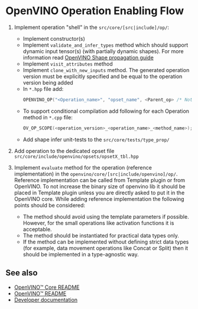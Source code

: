 # OpenVINO Operation Enabling Flow

1. Implement operation "shell" in the `src/core/[src|include]/op/`:
   * Implement constructor(s)
   * Implement `validate_and_infer_types` method which should support dynamic input tensor(s) (with partially dynamic shapes). For more information read [OpenVINO Shape propagation guide](./shape_propagation.md)
   * Implement `visit_attributes` method
   * Implement `clone_with_new_inputs` method. The generated operation version must be explicitly specified and be equal to the operation version being added
   * In `*.hpp` file add:
     ```cpp
     OPENVINO_OP("<Operation_name>", "opset_name", <Parent_op> /* Not needed if operation is inherited from ov::Op */);
     ```
   * To support conditional compilation add following for each Operation method in `*.cpp` file:
      ```cpp
      OV_OP_SCOPE(<operation_version>_<operation_name>_<method_name>);
      ```
   * Add shape infer unit-tests to the `src/core/tests/type_prop/`

2. Add operation to the dedicated opset file `src/core/include/openvino/opsets/opsetX_tbl.hpp`

3. Implement `evaluate` method for the operation (reference implementation) in the `openvino/core/[src|include/openvino]/op/`. Reference implementation can be called from Template plugin or from OpenVINO.
To not increase the binary size of openvino lib it should be placed in Template plugin unless you are directly asked to put it in the OpenVINO core. While adding reference implementation the following points should be considered:
   * The method should avoid using the template parameters if possible. However, for the small operations like activation functions it is acceptable.
   * The method should be instantiated for practical data types only.
   * If the method can be implemented without defining strict data types (for example, data movement operations like Concat or Split) then it should be implemented in a type-agnostic way. 

## See also
 * [OpenVINO™ Core README](../README.md)
 * [OpenVINO™ README](../../../README.md)
 * [Developer documentation](../../../docs/dev/index.md)
